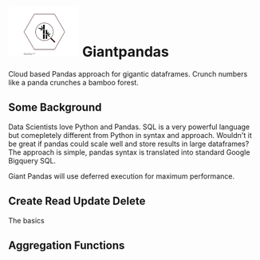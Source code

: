 # <img src="/other/giantpandas_logo.svg" alt="alt text" height="100"> Giantpandas 
Cloud based Pandas approach for gigantic dataframes. Crunch numbers like a panda crunches a bamboo forest.




## Some Background
Data Scientists love Python and Pandas. SQL is a very powerful language but comepletely different from Python in syntax and approach. Wouldn't it be great if pandas could scale well and store results in large dataframes? The approach is simple, pandas syntax is translated into standard Google Bigquery SQL. 

Giant Pandas will use deferred execution for maximum performance.

## Create Read Update Delete
The basics

## Aggregation Functions


